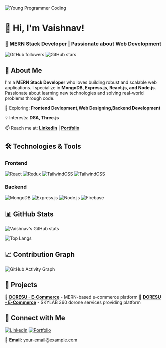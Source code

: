 ![Young Programmer Coding](https://gifdb.com/images/high/animated-programmer-guy-coding-790a0bs8e8thpisg.gif)

# 👋 Hi, I'm Vaishnav!
### 🚀 MERN Stack Developer | Passionate about Web Development

![GitHub followers](https://img.shields.io/github/followers/yourusername?style=social) 
![GitHub stars](https://img.shields.io/github/stars/yourusername?style=social)

## 📌 About Me
I'm a **MERN Stack Developer** who loves building robust and scalable web applications. I specialize in **MongoDB, Express.js, React.js, and Node.js**. Passionate about learning new technologies and solving real-world problems through code.

🌱 Exploring: **Frontend Devlopment,Web Designing,Backend Development**

💡 Interests: **DSA, Three.js**

📫 Reach me at: **[LinkedIn](https://www.linkedin.com/in/vaishnnav)** | **[Portfolio](https://vaishnnav-m.github.io/Vaishnnav-portfolio/)**

## 🛠️ Technologies & Tools
### Frontend
![React](https://img.shields.io/badge/React-61DAFB?style=for-the-badge&logo=react&logoColor=black)
![Redux](https://img.shields.io/badge/Redux-764ABC?style=for-the-badge&logo=redux&logoColor=white)
![TailwindCSS](https://img.shields.io/badge/TailwindCSS-38B2AC?style=for-the-badge&logo=tailwind-css&logoColor=white)
![TailwindCSS](https://img.shields.io/badge/TailwindCSS-000?style=for-the-badge&logo=tailwind-css&logoColor=white)
### Backend
![MongoDB](https://img.shields.io/badge/MongoDB-47A248?style=for-the-badge&logo=mongodb&logoColor=white)
![Express.js](https://img.shields.io/badge/Express.js-000000?style=for-the-badge&logo=express&logoColor=white)
![Node.js](https://img.shields.io/badge/Node.js-339933?style=for-the-badge&logo=node.js&logoColor=white)
![Firebase](https://img.shields.io/badge/Firebase-FFCA28?style=for-the-badge&logo=firebase&logoColor=black)

## 📊 GitHub Stats
![Vaishnav's GitHub stats](https://github-readme-stats.vercel.app/api?username=vaishnnav-m&show_icons=true&theme=tokyonight)

![Top Langs](https://github-readme-stats.vercel.app/api/top-langs/?username=vaishnnav-m&layout=compact&theme=tokyonight)

## 📈 Contribution Graph
![GitHub Activity Graph](https://github-readme-activity-graph.cyclic.app/graph?username=vaishnnav-m&theme=tokyo-night)

## 🚀 Projects
🔹 **[DORESU - E-Commerce](https://github.com/vaishnnav-m/DORESU-ECOM-CLIENT)** - MERN-based e-commerce platform
🔹 **[DORESU - E-Commerce](https://github.com/yourusername/skyab360-new)** - SKYLAB 360 dorone services providing platform

## 🎯 Connect with Me
[![LinkedIn](https://img.shields.io/badge/LinkedIn-0A66C2?style=for-the-badge&logo=linkedin&logoColor=white)](https://www.linkedin.com/in/vaishnnav)
[![Portfolio](https://img.shields.io/badge/Portfolio-000000?style=for-the-badge&logo=react&logoColor=white)](https://vaishnnav-m.github.io/Vaishnnav-portfolio/)

📧 **Email:** [your-email@example.com](mailto:vaishnnav0@gmail.com)
